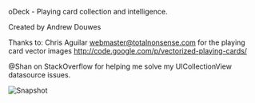oDeck - Playing card collection and intelligence.

Created by Andrew Douwes

Thanks to:
Chris Aguilar webmaster@totalnonsense.com for the playing card vector images
              http://code.google.com/p/vectorized-playing-cards/

@Shan on StackOverflow for helping me solve my UICollectionView datasource issues.

![Snapshot](/oDeck0607.gif)